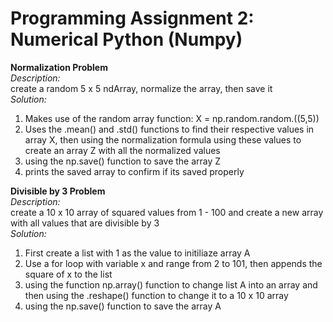 # Programming Assignment 2: Numerical Python (Numpy)

**Normalization Problem**\
*Description:*\
  create a random 5 x 5 ndArray, normalize the array, then save it\
*Solution:*
  1. Makes use of the random array function: X = np.random.random.((5,5))
  2. Uses the .mean() and .std() functions to find their respective values in  array X, then using the normalization formula using these values to create an array Z with all the normalized values
  3. using the np.save() function to save the array Z
  4. prints the saved array to confirm if its saved properly
  
**Divisible by 3 Problem**\
*Description:*\
  create a 10 x 10 array of squared values from 1 - 100 and create a new array with all values that are divisible by 3\
*Solution:*
  1. First create a list with 1 as the value to initiliaze array A
  2. Use a for loop with variable x and range from 2 to 101, then appends the square of x to the list
  3. using the function np.array() function to change list A into an array and then using the .reshape() function to change it to a 10 x 10 array
  4. using the np.save() function to save the array A
